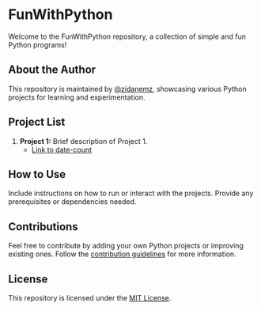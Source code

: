 

# FunWithPython

Welcome to the FunWithPython repository, a collection of simple and fun Python programs!

## About the Author
This repository is maintained by [@zidanemz](https://github.com/zidanemz), showcasing various Python projects for learning and experimentation.

## Project List

1. **Project 1:** Brief description of Project 1.
   - [Link to date-count](src/date-count.py)

## How to Use
Include instructions on how to run or interact with the projects. Provide any prerequisites or dependencies needed.

## Contributions
Feel free to contribute by adding your own Python projects or improving existing ones. Follow the [contribution guidelines](CONTRIBUTING.md) for more information.

## License
This repository is licensed under the [MIT License](LICENSE).
